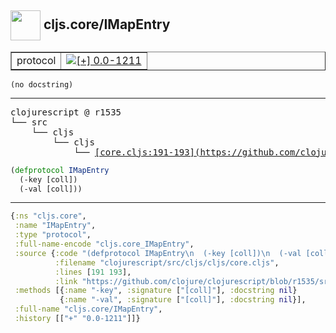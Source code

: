 ## <img width="48px" valign="middle" src="http://i.imgur.com/Hi20huC.png"> cljs.core/IMapEntry

 <table border="1">
<tr>
<td>protocol</td>
<td><a href="https://github.com/cljsinfo/api-refs/tree/0.0-1211"><img valign="middle" alt="[+] 0.0-1211" src="https://img.shields.io/badge/+-0.0--1211-lightgrey.svg"></a> </td>
</tr>
</table>

 <samp>
</samp>

```
(no docstring)
```

---

 <pre>
clojurescript @ r1535
└── src
    └── cljs
        └── cljs
            └── <ins>[core.cljs:191-193](https://github.com/clojure/clojurescript/blob/r1535/src/cljs/cljs/core.cljs#L191-L193)</ins>
</pre>

```clj
(defprotocol IMapEntry
  (-key [coll])
  (-val [coll]))
```


---

```clj
{:ns "cljs.core",
 :name "IMapEntry",
 :type "protocol",
 :full-name-encode "cljs.core_IMapEntry",
 :source {:code "(defprotocol IMapEntry\n  (-key [coll])\n  (-val [coll]))",
          :filename "clojurescript/src/cljs/cljs/core.cljs",
          :lines [191 193],
          :link "https://github.com/clojure/clojurescript/blob/r1535/src/cljs/cljs/core.cljs#L191-L193"},
 :methods [{:name "-key", :signature ["[coll]"], :docstring nil}
           {:name "-val", :signature ["[coll]"], :docstring nil}],
 :full-name "cljs.core/IMapEntry",
 :history [["+" "0.0-1211"]]}

```
